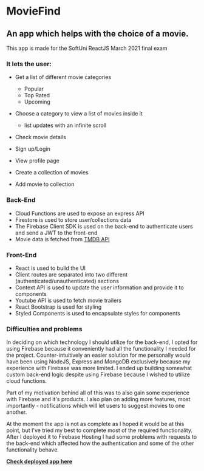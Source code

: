 # MovieFind

## An app which helps with the choice of a movie.

This app is made for the SoftUni ReactJS March 2021 final exam

### It lets the user:

- Get a list of different movie categories

  - Popular
  - Top Rated
  - Upcoming

- Choose a category to view a list of movies inside it
  - list updates with an infinite scroll
- Check movie details
- Sign up/Login
- View profile page
- Create a collection of movies
- Add movie to collection

### Back-End

- Cloud Functions are used to expose an express API
- Firestore is used to store user/collections data
- The Firebase Client SDK is used on the back-end to authenticate users and send a JWT to the front-end
- Movie data is fetched from [TMDB API](https://www.themoviedb.org/)

### Front-End

- React is used to build the UI
- Client routes are separated into two different (authenticated/unauthenticated) sections
- Context API is used to update the user information and provide it to components
- Youtube API is used to fetch movie trailers
- React Bootstrap is used for styling
- Styled Components is used to encapsulate styles for components

### Difficulties and problems

In deciding on which technology I should utilize for the back-end, I opted for using Firebase because it conveniently had all the functionality I needed for the project. Counter-intuitively an easier solution for me personally would have been using NodeJS, Express and MongoDB exclusively because my experience with Firebase was more limited. I ended up building somewhat custom back-end logic despite using Firebase because I wished to utilize cloud functions.

Part of my motivation behind all of this was to also gain some experience with Firebase and it's products. I also plan on adding more features, most importantly - notifications which will let users to suggest movies to one another.

At the moment the app is not as complete as I hoped it would be at this point, but I've tried my best to complete most of the required functionality.
After I deployed it to Firebase Hosting I had some problems with requests to the back-end which affected how the authentication and some of the other functionality behave.

[**Check deployed app here**](https://movie-find-dev.web.app/)
